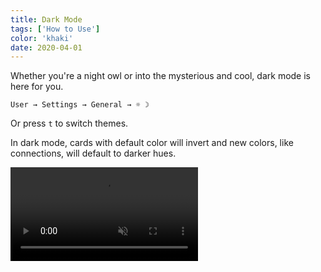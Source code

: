 ```yaml
---
title: Dark Mode
tags: ['How to Use']
color: 'khaki'
date: 2020-04-01
---
```


Whether you're a night owl or into the mysterious and cool, dark mode is here for you.

`User → Settings → General → ☼ ☽`

Or press `t` to switch themes.

In dark mode, cards with default color will invert and new colors, like connections, will default to darker hues.

<video class="wide" autoplay loop muted playsinline>
  <source src="/assets/posts/dark-mode/demo.mp4">
</video>
